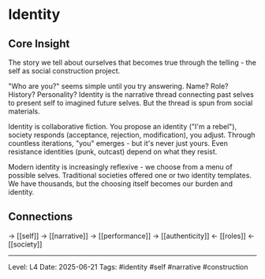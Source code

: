 # Identity

## Core Insight
The story we tell about ourselves that becomes true through the telling - the self as social construction project.

"Who are you?" seems simple until you try answering. Name? Role? History? Personality? Identity is the narrative thread connecting past selves to present self to imagined future selves. But the thread is spun from social materials.

Identity is collaborative fiction. You propose an identity ("I'm a rebel"), society responds (acceptance, rejection, modification), you adjust. Through countless iterations, "you" emerges - but it's never just yours. Even resistance identities (punk, outcast) depend on what they resist.

Modern identity is increasingly reflexive - we choose from a menu of possible selves. Traditional societies offered one or two identity templates. We have thousands, but the choosing itself becomes our burden and identity.

## Connections
→ [[self]]
→ [[narrative]]
→ [[performance]]
→ [[authenticity]]
← [[roles]]
← [[society]]

---
Level: L4
Date: 2025-06-21
Tags: #identity #self #narrative #construction